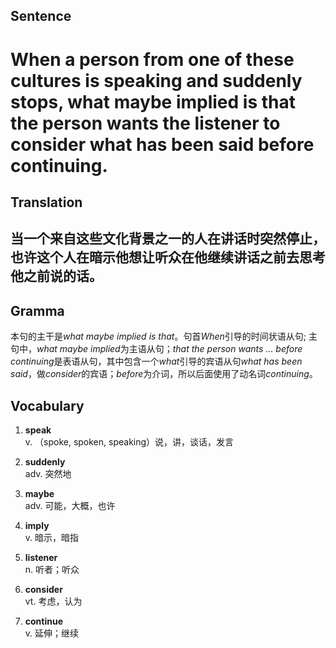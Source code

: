 ## Sentence       

<h1>When a person from one of these cultures is speaking and suddenly stops, what maybe implied is that the person wants the listener to consider what has been said before continuing.</h1>

## Translation       

<h2>当一个来自这些文化背景之一的人在讲话时突然停止，也许这个人在暗示他想让听众在他继续讲话之前去思考他之前说的话。</h2>

## Gramma         

本句的主干是*what maybe implied is that*。句首*When*引导的时间状语从句; 主句中，*what maybe implied*为主语从句；*that the person wants ... before continuing*是表语从句，其中包含一个*what*引导的宾语从句*what has been said*，做*consider*的宾语；*before*为介词，所以后面使用了动名词*continuing*。      


## Vocabulary   

1. **speak**        
v. （spoke, spoken, speaking）说，讲，谈话，发言        

2. **suddenly**        
adv. 突然地         

3. **maybe**        
adv. 可能，大概，也许        

4. **imply**        
v. 暗示，暗指        

5. **listener**        
n. 听者；听众        

6. **consider**        
vt. 考虑，认为         

7. **continue**        
v. 延伸；继续        
